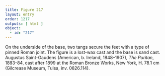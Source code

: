 ```yaml
---
title: Figure 217
layout: entry
order: 1217
outputs: [ html ]
object:
  - id: "217"
---
```


On the underside of the base, two tangs secure the feet with a type of pinned Roman joint. The figure is a lost-wax cast and the base is sand cast. Augustus Saint-Gaudens (American, b. Ireland, 1848–1907), *The Puritan*, 1883–84, cast after 1899 at the Roman Bronze Works, New York, H. 78.1 cm (Gilcrease Museum, Tulsa, inv. 0826.114).
